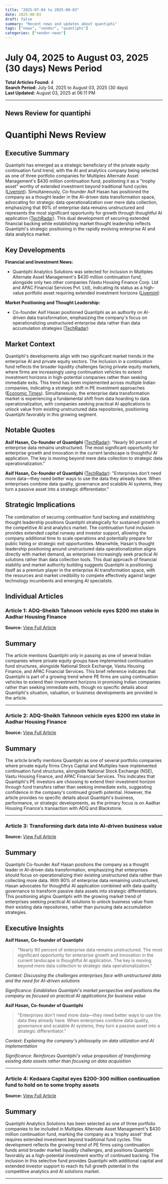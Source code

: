 ```yaml
---
title: "2025-07-04 to 2025-08-03"
date: 2025-08-03
draft: false
summary: "Recent news and updates about quantiphi"
tags: ["news", "vendor", "quantiphi"]
categories: ["vendor-news"]
---
```


# July 04, 2025 to August 03, 2025 (30 days) News Period 

**Total Articles Found:** 4  
**Search Period:** July 04, 2025 to August 03, 2025 (30 days)  
**Last Updated:** August 03, 2025 at 06:11 PM

---

## News Review for quantiphi

# Quantiphi News Review

## Executive Summary

Quantiphi has emerged as a strategic beneficiary of the private equity continuation fund trend, with the AI and analytics company being selected as one of three portfolio companies for Multiples Alternate Asset Management's $430 million continuation fund, positioning it as a "trophy asset" worthy of extended investment beyond traditional fund cycles ([Livemint](https://www.livemint.com/companies/start-ups/kedaara-capital-private-equity-venture-capital-secondary-funding-transactions-ipos-fund-cycles-indian-secondary-market-11752380512395.html)). Simultaneously, Co-founder Asif Hasan has positioned the company as a thought leader in the AI-driven data transformation space, advocating for strategic data operationalization over mere data collection, emphasizing that 90% of enterprise data remains unstructured and represents the most significant opportunity for growth through thoughtful AI application ([TechRadar](https://www.techradar.com/pro/transforming-dark-data-into-ai-driven-business-value)). This dual development of securing extended financial backing while establishing market thought leadership reflects Quantiphi's strategic positioning in the rapidly evolving enterprise AI and data analytics market.

## Key Developments

**Financial and Investment News:**
- Quantiphi Analytics Solutions was selected for inclusion in Multiples Alternate Asset Management's $430 million continuation fund, alongside only two other companies (Vastu Housing Finance Corp. Ltd and APAC Financial Services Pvt. Ltd), indicating its status as a high-value portfolio asset requiring extended investment horizons ([Livemint](https://www.livemint.com/companies/start-ups/kedaara-capital-private-equity-venture-capital-secondary-funding-transactions-ipos-fund-cycles-indian-secondary-market-11752380512395.html))

**Market Positioning and Thought Leadership:**
- Co-founder Asif Hasan positioned Quantiphi as an authority on AI-driven data transformation, emphasizing the company's focus on operationalizing unstructured enterprise data rather than data accumulation strategies ([TechRadar](https://www.techradar.com/pro/transforming-dark-data-into-ai-driven-business-value))

## Market Context

Quantiphi's developments align with two significant market trends in the enterprise AI and private equity sectors. The inclusion in a continuation fund reflects the broader liquidity challenges facing private equity markets, where firms are increasingly using continuation vehicles to extend investment horizons in high-potential companies rather than seeking immediate exits. This trend has been implemented across multiple Indian companies, indicating a strategic shift in PE investment approaches ([Economic Times](https://economictimes.indiatimes.com/industry/services/property-/-cstruction/adq-sheikh-tahnoon-vehicle-eyes-200-mn-stake-in-aadhar-housing-finance/articleshow/122939873.cms)). Simultaneously, the enterprise data transformation market is experiencing a fundamental shift from data hoarding to data operationalization, with companies seeking practical AI applications to unlock value from existing unstructured data repositories, positioning Quantiphi favorably in this growing segment.

## Notable Quotes

**Asif Hasan, Co-founder of Quantiphi** ([TechRadar](https://www.techradar.com/pro/transforming-dark-data-into-ai-driven-business-value)):
"Nearly 90 percent of enterprise data remains unstructured. The most significant opportunity for enterprise growth and innovation in the current landscape is thoughtful AI application. The key is moving beyond mere data collection to strategic data operationalization."

**Asif Hasan, Co-founder of Quantiphi** ([TechRadar](https://www.techradar.com/pro/transforming-dark-data-into-ai-driven-business-value)):
"Enterprises don't need more data—they need better ways to use the data they already have. When enterprises combine data quality, governance and scalable AI systems, they turn a passive asset into a strategic differentiator."

## Strategic Implications

The combination of securing continuation fund backing and establishing thought leadership positions Quantiphi strategically for sustained growth in the competitive AI and analytics market. The continuation fund inclusion provides extended capital runway and investor support, allowing the company additional time to scale operations and potentially prepare for public listing or strategic exit opportunities. Meanwhile, Hasan's thought leadership positioning around unstructured data operationalization aligns directly with market demand, as enterprises increasingly seek practical AI solutions rather than data collection tools. This dual approach of financial stability and market authority building suggests Quantiphi is positioning itself as a premium player in the enterprise AI transformation space, with the resources and market credibility to compete effectively against larger technology incumbents and emerging AI specialists.

## Individual Articles

### Article 1: ADQ-Sheikh Tahnoon vehicle eyes $200 mn stake in Aadhar Housing Finance

**Source:** [View Full Article](https://economictimes.indiatimes.com/industry/services/property-/-cstruction/adq-sheikh-tahnoon-vehicle-eyes-200-mn-stake-in-aadhar-housing-finance/articleshow/122939873.cms)

## Summary

The article mentions Quantiphi only in passing as one of several Indian companies where private equity groups have implemented continuation fund structures, alongside National Stock Exchange, Vastu Housing Finance, and APAC Financial Services. This brief reference indicates that Quantiphi is part of a growing trend where PE firms are using continuation vehicles to extend their investment horizons in promising Indian companies rather than seeking immediate exits, though no specific details about Quantiphi's situation, valuation, or business developments are provided in the article.



---

### Article 2: ADQ-Sheikh Tahnoon vehicle eyes $200 mn stake in Aadhar Housing Finance

**Source:** [View Full Article](https://economictimes.indiatimes.com/industry/services/property-/-cstruction/adq-sheikh-tahnoon-vehicle-eyes-200-mn-stake-in-aadhar-housing-finance/articleshow/122943506.cms)

## Summary

The article briefly mentions Quantiphi as one of several portfolio companies where private equity firms Chrys Capital and Multiples have implemented continuation fund structures, alongside National Stock Exchange (NSE), Vastu Housing Finance, and APAC Financial Services. This indicates that Quantiphi's PE investors are choosing to extend their investment horizon through fund transfers rather than seeking immediate exits, suggesting confidence in the company's continued growth potential. However, the article provides no specific details about Quantiphi's business, performance, or strategic developments, as the primary focus is on Aadhar Housing Finance's transaction with ADQ and Blackstone.



---

### Article 3: Transforming dark data into AI-driven business value

**Source:** [View Full Article](https://www.techradar.com/pro/transforming-dark-data-into-ai-driven-business-value)

## Summary

Quantiphi Co-founder Asif Hasan positions the company as a thought leader in AI-driven data transformation, emphasizing that enterprises should focus on operationalizing their existing unstructured data rather than collecting more data. With 90% of enterprise data remaining unstructured, Hasan advocates for thoughtful AI application combined with data quality governance to transform passive data assets into strategic differentiators. This positioning aligns Quantiphi with the growing market trend of enterprises seeking practical AI solutions to unlock business value from their existing data repositories, rather than pursuing data accumulation strategies.

## Executive Insights

**Asif Hasan, Co-founder of Quantiphi**

> "Nearly 90 percent of enterprise data remains unstructured. The most significant opportunity for enterprise growth and innovation in the current landscape is thoughtful AI application. The key is moving beyond mere data collection to strategic data operationalization."

*Context: Discussing the challenges enterprises face with unstructured data and the need for AI-driven solutions*

*Significance: Establishes Quantiphi's market perspective and positions the company as focused on practical AI applications for business value*

**Asif Hasan, Co-founder of Quantiphi**

> "Enterprises don't need more data—they need better ways to use the data they already have. When enterprises combine data quality, governance and scalable AI systems, they turn a passive asset into a strategic differentiator."

*Context: Explaining the company's philosophy on data utilization and AI implementation*

*Significance: Reinforces Quantiphi's value proposition of transforming existing data assets rather than focusing on data acquisition*



---

### Article 4: Kedaara Capital eyes $200-300 million continuation fund to hold on to some trophy assets

**Source:** [View Full Article](https://www.livemint.com/companies/start-ups/kedaara-capital-private-equity-venture-capital-secondary-funding-transactions-ipos-fund-cycles-indian-secondary-market-11752380512395.html)

## Summary

Quantiphi Analytics Solutions has been selected as one of three portfolio companies to be included in Multiples Alternate Asset Management's $430 million continuation fund, marking the company as a 'trophy asset' that requires extended investment beyond traditional fund cycles. This development reflects the growing trend of PE firms using continuation funds amid broader market liquidity challenges, and positions Quantiphi favorably as a high-potential investment worthy of continued backing. The inclusion in this selective fund provides Quantiphi with additional capital and extended investor support to reach its full growth potential in the competitive analytics and AI solutions market.





---

